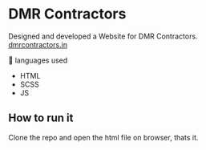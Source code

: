 # DMR Contractors

Designed and developed a Website for DMR Contractors. <br>
[dmrcontractors.in](https://dmrcontractors.in)

📃 languages used

- HTML
- SCSS
- JS

## How to run it

Clone the repo and open the html file on browser, thats it.
